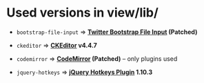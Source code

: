 # Used versions in view/lib/

+ ``bootstrap-file-input`` ⇒
  **[Twitter Bootstrap File Input](http://gregpike.net/demos/bootstrap-file-input/demo.html) (Patched)**

+ ``ckeditor`` ⇒
  **[CKEditor](http://ckeditor.com/) v4.4.7**

+ ``codemirror`` ⇒
  **[CodeMirror](http://codemirror.net/) (Patched)** – only plugins used

+ ``jquery-hotkeys`` ⇒
  **[jQuery Hotkeys Plugin](https://github.com/jeresig/jquery.hotkeys) 1.10.3**
